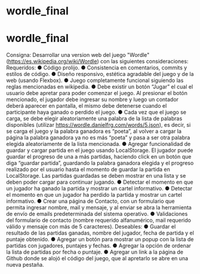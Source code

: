 # wordle_final
# wordle_final
Consigna:
Desarrollar una version web del juego "Wordle" (https://es.wikipedia.org/wiki/Wordle) con las
siguientes consideraciones:
Requeridos:
● Código prolijo.
● Consistencia en comentarios, commits y estilos de código.
● Diseño responsivo, estética agradable del juego y de la web (usando Flexbox).
● Juego completamente funcional siguiendo las reglas mencionadas en wikipedia.
● Debe existir un botón “Jugar” el cual el usuario debe apretar para poder comenzar el juego. Al
presionar el botón mencionado, el jugador debe ingresar su nombre y luego un contador deberá
aparecer en pantalla, el mismo debe detenerse cuando el participante haya ganado o perdido el
juego.
● Cada vez que el juego se carga, se debe elegir aleatoriamente una palabra de la lista de palabras
disponibles (utilizar https://wordle.danielfrg.com/words/5.json), es decir, si se carga el juego y la
palabra ganadora es “poeta”, al volver a cargar la página la palabra ganadora ya no es más “poeta” y
pasa a ser otra palabra elegida aleatoriamente de la lista mencionada.
● Agregar funcionalidad de guardar y cargar partida en el juego usando LocalStorage. El jugador
puede guardar el progreso de una a más partidas, haciendo click en un botón que diga “guardar
partida”, guardando la palabra ganadora elegida y el progreso realizado por el usuario hasta el
momento de guardar la partida en LocalStorage. Las partidas guardadas se deben mostrar en una
lista y se deben poder cargar para continuar jugando.
● Detectar el momento en que un jugador ha ganado la partida y mostrar un cartel informativo.
● Detectar el momento en que un jugador ha perdido la partida y mostrar un cartel informativo.
● Crear una página de Contacto, con un formulario que permita ingresar nombre, mail y mensaje, y al
enviar se abra la herramienta de envío de emails predeterminada del sistema operativo.
● Validaciones del formulario de contacto (nombre requerido alfanumérico, mail requerido válido y
mensaje con más de 5 caracteres).
Deseables:
● Guardar el resultado de las partidas ganadas, nombre del jugador, fecha de partida y el puntaje
obtenido.
● Agregar un botón para mostrar un popup con la lista de partidas con jugadores, puntajes y fechas.
● Agregar la opción de ordenar la lista de partidas por fecha o puntaje.
● Agregar un link a la página de Github donde se alojó el código del juego, que al apretarlo se abre en
una nueva pestaña.